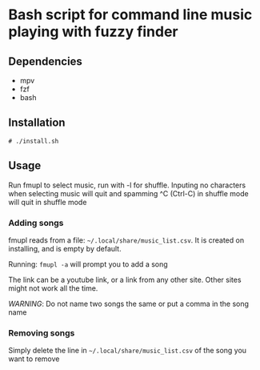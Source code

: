 # Bash script for command line music playing with fuzzy finder

## Dependencies
* mpv
* fzf
* bash

## Installation
`# ./install.sh`

## Usage
Run fmupl to select music, run with -l for shuffle. 
Inputing no characters when selecting music will quit and spamming ^C (Ctrl-C) in shuffle mode will quit in shuffle mode
### Adding songs
fmupl reads from a file:
`~/.local/share/music_list.csv`.
It is created on installing, and is empty by default.

Running:
`fmupl -a`
will prompt you to add a song

The link can be a youtube link, or a link from any other site.
Other sites might not work all the time.

*WARNING*: Do not name two songs the same or put a comma in the song name
### Removing songs
Simply delete the line in `~/.local/share/music_list.csv` of the song you want to remove
